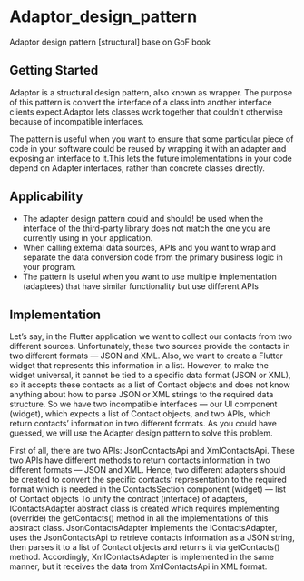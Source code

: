 # Adaptor_design_pattern

Adaptor design pattern [structural] base on GoF book

## Getting Started

Adaptor is a structural design pattern, also known as wrapper.
The purpose of this pattern is convert the interface of a class into another interface clients expect.Adaptor lets classes work together that couldn't otherwise because of incompatible interfaces.

The pattern is useful when you want to ensure that some particular piece of code in your software could be reused by wrapping it with an adapter and exposing an interface to it.This lets the future implementations in your code depend on Adapter interfaces, rather than concrete classes directly.

## Applicability

- The adapter design pattern could and should! be used when the interface of the third-party library does not match the one you are currently using in your application. 
- When calling external data sources, APIs and you want to wrap and separate the data conversion code from the primary business logic in your program. 
- The pattern is useful when you want to use multiple implementation (adaptees) that have similar functionality but use different APIs

## Implementation

Let’s say, in the Flutter application we want to collect our 
contacts from two different sources. Unfortunately, these two 
sources provide the contacts in two different formats — JSON and
XML. Also, we want to create a Flutter widget that represents 
this information in a list. However, to make the widget 
universal, it cannot be tied to a specific data format (JSON or 
XML), so it accepts these contacts as a list of Contact objects 
and does not know anything about how to parse JSON or XML strings
to the required data structure. So we have two incompatible 
interfaces — our UI component (widget), which expects a list of 
Contact objects, and two APIs, which return contacts’ information
in two different formats. As you could have guessed, we will use 
the Adapter design pattern to solve this problem.

First of all, there are two APIs: JsonContactsApi and XmlContactsApi.
These two APIs have different methods to return contacts information in two different formats — JSON and XML.
Hence, two different adapters should be created to convert the specific contacts’ representation to the required format which is needed in the ContactsSection component (widget) — list of Contact objects
To unify the contract (interface) of adapters, IContactsAdapter abstract class is created which requires implementing (override) the getContacts() method in all the implementations of this abstract class.
JsonContactsAdapter implements the IContactsAdapter, uses the JsonContactsApi to retrieve contacts information as a JSON string, then parses it to a list of Contact objects and returns it via getContacts() method.
Accordingly, XmlContactsAdapter is implemented in the same manner, but it receives the data from XmlContactsApi in XML format.
